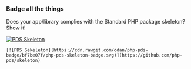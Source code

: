 ### Badge all the things

Does your app/library complies with the Standard PHP package skeleton? Show it!

[![PDS Skeleton](https://cdn.rawgit.com/odan/php-pds-badge/bf7be07f/php-pds-skeleton-badge.svg)](https://github.com/php-pds/skeleton)

```
[![PDS Sekeleton](https://cdn.rawgit.com/odan/php-pds-badge/bf7be07f/php-pds-skeleton-badge.svg)](https://github.com/php-pds/skeleton)
```
